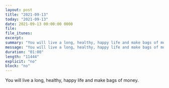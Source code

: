 ```yaml
---
layout: post
title: "2021-09-13"
today: "2021-09-13"
date: 2021-09-13 00:00:00 0000
file:
file_itunes:
excerpt:
summary: "You will live a long, healthy, happy life and make bags of money."
message: "You will live a long, healthy, happy life and make bags of money."
duration: "01:00"
length: "11444"
explicit: "no"
block: "no"
---
```

You will live a long, healthy, happy life and make bags of money.

